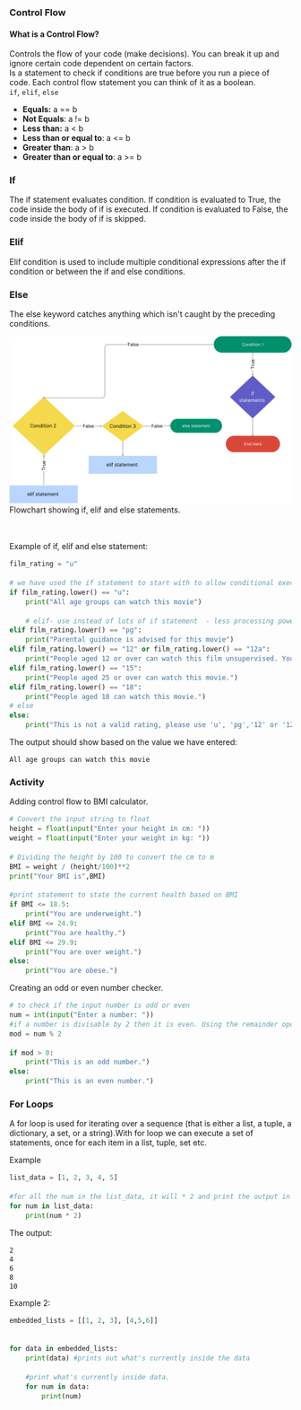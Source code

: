 ### Control Flow 
#### What is a Control Flow? 
Controls the flow of your code (make decisions). You can break it up and ignore certain code dependent on certain factors. 
<br> 
Is a statement to check if conditions are true before you run a piece of code. Each control flow statement you can think of it as a boolean.
<br>
`if`, `elif`, `else`
<br> 
- **Equals:** a == b
- **Not Equals**: a != b
- **Less than:** a < b
- **Less than or equal to**: a <= b
- **Greater than**: a > b 
- **Greater than or equal to**: a >= b

### If
The if statement evaluates condition.
If condition is evaluated to True, the code inside the body of if is executed. If condition is evaluated to False, the code inside the body of if is skipped.
<br>
### Elif 
Elif condition is used to include multiple conditional expressions after the if condition or between the if and else conditions.

### Else 

The else keyword catches anything which isn't caught by the preceding conditions.

![](images/If_else_elif_flowchart.png)
<br> 
Flowchart showing if, elif and else statements. 

<br>
<br>
Example of if, elif and else statement:
<br>

```python
film_rating = "u"

# we have used the if statement to start with to allow conditional execution of a statement based on the value of the expression.
if film_rating.lower() == "u":
    print("All age groups can watch this movie")
    
    # elif- use instead of lots of if statement  - less processing power and runs only if 'if' condition is not met.
elif film_rating.lower() == "pg":
    print("Parental guidance is advised for this movie")
elif film_rating.lower() == "12" or film_rating.lower() == "12a":
    print("People aged 12 or over can watch this film unsupervised. Younger people must be supervised.")
elif film_rating.lower() == "15":
    print("People aged 25 or over can watch this movie.")
elif film_rating.lower() == "18":
    print("People aged 18 can watch this movie.")
# else
else:
    print("This is not a valid rating, please use 'u', 'pg','12' or '12a, '15, '18'.")
```
The output should show based on the value we have entered:
```
All age groups can watch this movie
```


### Activity 
Adding control flow to BMI calculator.

```python
# Convert the input string to float
height = float(input("Enter your height in cm: "))
weight = float(input("Enter your weight in kg: "))

# Dividing the height by 100 to convert the cm to m
BMI = weight / (height/100)**2
print("Your BMI is",BMI)

#print statement to state the current health based on BMI
if BMI <= 18.5:
    print("You are underweight.")
elif BMI <= 24.9:
    print("You are healthy.")
elif BMI <= 29.9:
    print("You are over weight.")
else:
    print("You are obese.")
```
Creating an odd or even number checker.

```python
# to check if the input number is odd or even
num = int(input("Enter a number: "))
#if a number is divisable by 2 then it is even. Using the remainder operator % helps us calculate the remainder. if the remainder is not 0 then it is a odd number.
mod = num % 2

if mod > 0:
    print("This is an odd number.")
else:
    print("This is an even number.")
```
### For Loops

A for loop is used for iterating over a sequence (that is either a list, a tuple, a dictionary, a set, or a string).With for loop we can execute a set of statements, once for each item in a list, tuple, set etc.

Example
<br> 
```python
list_data = [1, 2, 3, 4, 5]

#for all the num in the list_data, it will * 2 and print the output in a sequential process. 
for num in list_data:
    print(num * 2)
```
The output: 
```
2
4
6
8
10

```
Example 2: 
```python
embedded_lists = [[1, 2, 3], [4,5,6]]


for data in embedded_lists:
    print(data) #prints out what's currently inside the data
    
    #print what's currently inside data.
    for num in data:
        print(num)
```